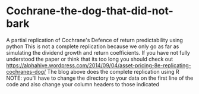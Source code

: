 # Cochrane-the-dog-that-did-not-bark
A partial replication of Cochrane's Defence of return predictability using python
This is not a complete replication because we only go as far as simulating the dividend growth and return coefficients.
If you have not fully understood the paper or think that its too long you should check out
      https://alphahive.wordpress.com/2014/09/04/asset-pricing-8e-replicating-cochranes-dog/
The blog above does the complete replication using R
NOTE: you'll have to change the directory to your data on the first line of the code and also change your column headers to those indicated
